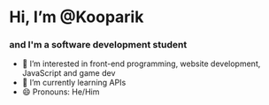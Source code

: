<h1>Hi, I’m @Kooparik</h1>
<h3>and I'm a software development student</h3>

- 👀 I’m interested in front-end programming, website development, JavaScript and game dev
- 🌱 I’m currently learning APIs
- 😄 Pronouns: He/Him
<!---
Kooparik/Kooparik is a ✨ special ✨ repository because its `README.md` (this file) appears on your GitHub profile.
You can click the Preview link to take a look at your changes.
--->
